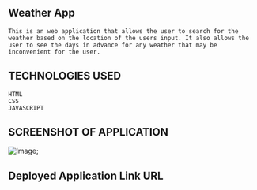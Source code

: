 ## Weather App
```
This is an web application that allows the user to search for the weather based on the location of the users input. It also allows the user to see the days in advance for any weather that may be inconvenient for the user. 
```

## TECHNOLOGIES USED

```
HTML
CSS
JAVASCRIPT
```
## SCREENSHOT OF APPLICATION
![Image](weather_screenshot.jpg);



## Deployed Application Link URL
```

```